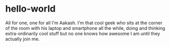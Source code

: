# hello-world
All for one, one for all
I'm Aakash. I'm that cool geek who sits at the corner of the room with his laptop and smartphone 
all the while, doing and thinking extra-ordinarily cool stuff but no one knows how awesome I am until they actually join me.
